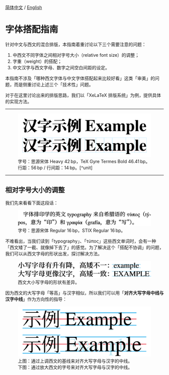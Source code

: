 [简体中文](https://github.com/RuixiZhang42/font-pairing-guide)
/
[English](README-EN.md)

# 字体搭配指南

针对中文与西文的混合排版，本指南着重讨论以下三个需要注意的问题：

1. 中西文不同字体之间相对字号大小（relative font size）的调整；
2. 字重（weight）的搭配；
3. 中文汉字与西文字母、数字之间空白间距的设定。

本指南不涉及「哪种西文字体与中文字体搭配起来比较好看」这类「审美」的问题，而是侧重讨论上述三个「技术性」问题。

对于在这里讨论出来的排版思路，我们以「XeLaTeX 排版系统」为例，提供具体的实现方法。

---

<figure>
  <img src="SVG/Example.svg" alt="Example">
  <figcaption>字号：思源宋体&nbsp;Heavy 42&#8239;bp，TeX Gyre Termes&nbsp;Bold 46.41&#8239;bp。<br>
  行距：56&#8239;bp / 行间距：14&#8239;bp。&zwj;[^unit]</figcaption>
</figure>

[^unit]: 在 TeX 中，1&#8239;bp = <sup>1</sup>&frasl;<sub>72</sub>&#8239;in
≈ 0.35278&#8239;mm——即 Adobe 软件与 Microsoft Office 中的「1&nbsp;磅」, 而
1&#8239;pt = <sup>1</sup>&frasl;<sub>72.27</sub>&#8239;in
≈ 0.35146&#8239;mm。

---

## 相对字号大小的调整

我们先来看看下面这段话：

<figure>
  <img src="SVG/Example-1-1.svg" alt="Example 1.1">
  <figcaption>字号：思源宋体&nbsp;Regular 16&#8239;bp，STIX&nbsp;Regular 16&#8239;bp。</figcaption>
</figure>

不难看出，当我们读到「typography」、「τύπος」这些西文单词时，会有一种「西文矮了一截、就像掉下去了」的感觉。为了解决这个「搭配不协调」的问题，我们可以从西文字母的形状出发，探讨解决方法。

<figure>
  <img src="SVG/Example-1-2.svg" alt="Example 1.2">
  <figcaption>西文大小写字母的形状有差异。</figcaption>
</figure>

因为西文的大写字母「等高」与汉字相似，所以我们可以用「**对齐大写字母中线与汉字中线**」作为方向性的指导：

<figure>
  <img src="SVG/Example-1-3.svg" alt="Example 1.3">
  <figcaption>上图：通过上调西文的基线来对齐大写字母与汉字的中线。<br>
  下图：通过放大西文的字号来对齐大写字母与汉字的中线。</figcaption>
</figure>
